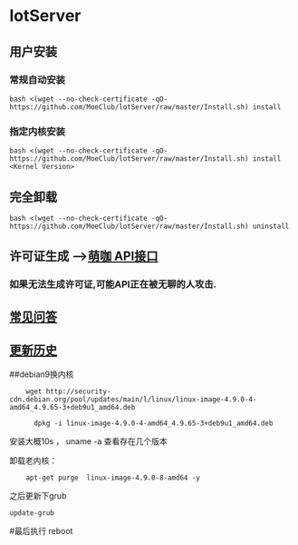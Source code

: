 # lotServer


## 用户安装
### 常规自动安装
```
bash <(wget --no-check-certificate -qO- https://github.com/MoeClub/lotServer/raw/master/Install.sh) install
```

### 指定内核安装
```
bash <(wget --no-check-certificate -qO- https://github.com/MoeClub/lotServer/raw/master/Install.sh) install <Kernel Version>
```

## 完全卸载
```
bash <(wget --no-check-certificate -qO- https://github.com/MoeClub/lotServer/raw/master/Install.sh) uninstall
```

## 许可证生成 -->[萌咖 API接口](https://moeclub.org/api)  
### 如果无法生成许可证,可能API正在被无聊的人攻击.

## [常见问答](https://github.com/MoeClub/lotServer/wiki)     

## [更新历史](http://download.appexnetworks.com.cn/releaseNotes/)    


##debian9换内核
```
    wget http://security-cdn.debian.org/pool/updates/main/l/linux/linux-image-4.9.0-4-amd64_4.9.65-3+deb9u1_amd64.deb
```
```   
      dpkg -i linux-image-4.9.0-4-amd64_4.9.65-3+deb9u1_amd64.deb
```

安装大概10s ， uname -a 查看存在几个版本

卸载老内核：
```
    apt-get purge  linux-image-4.9.0-8-amd64 -y
```
    
之后更新下grub
```
update-grub
```
#最后执行 reboot


